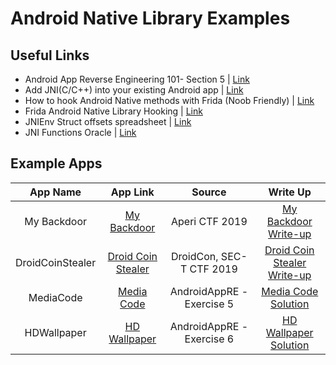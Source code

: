 # Android Native Library Examples

## Useful Links
* Android App Reverse Engineering 101- Section 5 | [Link](https://maddiestone.github.io/AndroidAppRE/reversing_native_libs.html)
* Add JNI(C/C++) into your existing Android app | [Link](https://erev0s.com/blog/add-jnicc-your-existing-android-app/)
* How to hook Android Native methods with Frida (Noob Friendly) | [Link](https://erev0s.com/blog/how-hook-android-native-methods-frida-noob-friendly/)
* Frida Android Native Library Hooking | [Link](https://berkayyildiz.com/frida-android-native-library-hooking/)
* JNIEnv Struct offsets spreadsheet | [Link](
https://docs.google.com/spreadsheets/d/1yqjFaY7mqyVIDs5jNjGLT-G8pUaRATzHWGFUgpdJRq8/edit?usp=sharing)
* JNI Functions Oracle | [Link](https://docs.oracle.com/javase/7/docs/technotes/guides/jni/spec/functions.html)


## Example Apps
| App Name    | App Link | Source | Write Up |
|   :----:    |    :----:   | :----:  |:----: |
|My Backdoor  | [My Backdoor] | Aperi CTF 2019 | [My Backdoor Write-up] |
|DroidCoinStealer  | [Droid Coin Stealer] | DroidCon, SEC-T CTF 2019 | [Droid Coin Stealer Write-up] |
|MediaCode| [Media Code] | AndroidAppRE - Exercise 5 | [Media Code Solution] |
|HDWallpaper| [HD Wallpaper] | AndroidAppRE -Exercise 6 | [HD Wallpaper Solution] |

[My Backdoor]: https://github.com/ebubekirtrkr/android-native-reverse-example-apps/Aperi_CTF_2019/My_Backdoored_Gallery/mygallery.apk
[My Backdoor Write-up]: https://www.aperikube.fr/docs/aperictf_2019/my_backdoored_gallery/

[Droid Coin Stealer]: https://github.com/ebubekirtrkr/android-native-reverse-example-apps/DroidCon_SEC-T_CTF_2019/DroidCoinStealer/DroidCoinStealer.apk
[Droid Coin Stealer Write-up]: https://anee.me/droidcon-sec-t-ctf-2019-d796be91bb3f

[Media Code]: https://github.com/ebubekirtrkr/android-native-reverse-example-apps/AndroidAppRE/Mediacode.apk
[Media Code Solution]: https://maddiestone.github.io/AndroidAppRE/reversing_native_libs.html#exercise-5---find-the-address-of-the-native-function

[HD Wallpaper]: https://github.com/ebubekirtrkr/android-native-reverse-example-apps/AndroidAppRE/HDWallpaper.apk
[HD Wallpaper Solution]: https://maddiestone.github.io/AndroidAppRE/reversing_native_libs.html#exercise-6---find-and-reverse-the-native-function